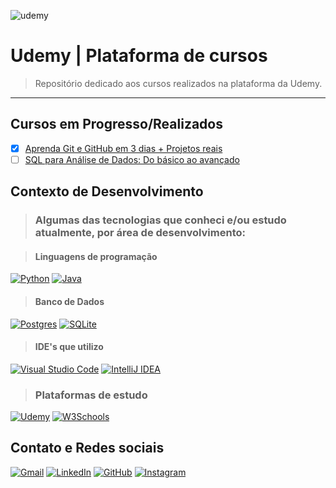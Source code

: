 ![udemy](https://cdn.worldvectorlogo.com/logos/udemy-wordmark-1.svg)

# Udemy | Plataforma de cursos

> Repositório dedicado aos cursos realizados na plataforma da Udemy.
___

## Cursos em Progresso/Realizados

- [x] [Aprenda Git e GitHub em 3 dias + Projetos reais](https://udemy.com/course/aprenda-git-e-github/)
- [ ] [SQL para Análise de Dados: Do básico ao avançado](https://udemy.com/course/sql-para-analise-de-dados)

## Contexto de Desenvolvimento

> ### Algumas das tecnologias que conheci e/ou estudo atualmente, por área de desenvolvimento:
  
> #### Linguagens de programação
  [![Python](https://img.shields.io/badge/Python-3776AB?logo=python&logoColor=fff)](https://roadmap.sh/python)
  [![Java](https://img.shields.io/badge/Java-%23ED8B00.svg?logo=openjdk&logoColor=white)](https://dev.java/learn/)

> #### Banco de Dados
  [![Postgres](https://img.shields.io/badge/PostgreSQL-%23316192.svg?logo=postgresql&logoColor=white)]([#](https://www.postgresql.org))
  [![SQLite](https://img.shields.io/badge/SQLite-%2307405e.svg?logo=sqlite&logoColor=white)](https://sqlite.org)

> #### IDE's que utilizo

[![Visual Studio Code](https://custom-icon-badges.demolab.com/badge/Visual%20Studio%20Code-0078d7.svg?logo=vsc&logoColor=white)](https://code.visualstudio.com)
[![IntelliJ IDEA](https://img.shields.io/badge/IntelliJIDEA-000000.svg?logo=intellij-idea&logoColor=white)](https://www.jetbrains.com/idea/)

> ### Plataformas de estudo

[![Udemy](https://img.shields.io/badge/Udemy-A435F0?logo=udemy&logoColor=fff)](https://www.udemy.com/pt/)
[![W3Schools](https://img.shields.io/badge/W3Schools-04AA6D?logo=w3schools&logoColor=fff)](https://www.w3schools.com)


## Contato e Redes sociais

  [![Gmail](https://img.shields.io/badge/Gmail-D14836?logo=gmail&logoColor=white)](mailto:moraeseriic@gmail.com)
  [![LinkedIn](https://custom-icon-badges.demolab.com/badge/LinkedIn-0A66C2?logo=linkedin-white&logoColor=fff)](https://www.linkedin.com/in/eric-moraes-8304441a4/)
  [![GitHub](https://img.shields.io/badge/GitHub-%23121011.svg?logo=github&logoColor=white)](https://github.com/moraeseriic)
   [![Instagram](https://img.shields.io/badge/Instagram-%23E4405F.svg?logo=Instagram&logoColor=white)](https://www.instagram.com/moraeseriic/)
